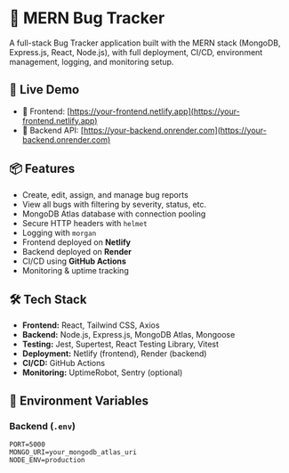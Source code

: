 # 🐞 MERN Bug Tracker

A full-stack Bug Tracker application built with the MERN stack (MongoDB, Express.js, React, Node.js), with full deployment, CI/CD, environment management, logging, and monitoring setup.

## 🚀 Live Demo

- 🔗 Frontend: [https://your-frontend.netlify.app](https://your-frontend.netlify.app)
- 🔗 Backend API: [https://your-backend.onrender.com](https://your-backend.onrender.com)

## 📦 Features

- Create, edit, assign, and manage bug reports
- View all bugs with filtering by severity, status, etc.
- MongoDB Atlas database with connection pooling
- Secure HTTP headers with `helmet`
- Logging with `morgan`
- Frontend deployed on **Netlify**
- Backend deployed on **Render**
- CI/CD using **GitHub Actions**
- Monitoring & uptime tracking

## 🛠️ Tech Stack

- **Frontend:** React, Tailwind CSS, Axios
- **Backend:** Node.js, Express.js, MongoDB Atlas, Mongoose
- **Testing:** Jest, Supertest, React Testing Library, Vitest
- **Deployment:** Netlify (frontend), Render (backend)
- **CI/CD:** GitHub Actions
- **Monitoring:** UptimeRobot, Sentry (optional)

## 🔧 Environment Variables

### Backend (`.env`)
```env
PORT=5000
MONGO_URI=your_mongodb_atlas_uri
NODE_ENV=production
